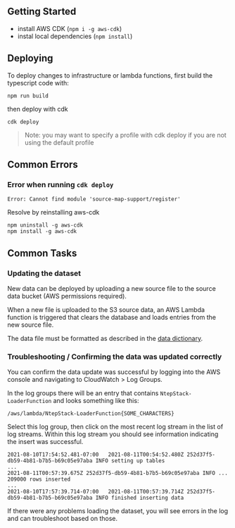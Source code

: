## Getting Started

- install AWS CDK (`npm i -g aws-cdk`)
- instal local dependencies (`npm install`)

## Deploying

To deploy changes to infrastructure or lambda functions, first build the typescript code with:

```
npm run build
```

then deploy with cdk

```
cdk deploy
```

> Note: you may want to specify a profile with cdk deploy if you are not using the default profile

## Common Errors

### Error when running `cdk deploy`

```
Error: Cannot find module 'source-map-support/register'
```

Resolve by reinstalling aws-cdk

```
npm uninstall -g aws-cdk
npm install -g aws-cdk
```

## Common Tasks

### Updating the dataset

New data can be deployed by uploading a new source file to the source data bucket (AWS permissions required).

When a new file is uploaded to the S3 source data, an AWS Lambda function is triggered that clears the database and loads entries from the new source file.

The data file must be formatted as described in the [data dictionary](https://github.com/Hyperobjekt/nte-backend/blob/main/docs).

### Troubleshooting / Confirming the data was updated correctly

You can confirm the data update was successful by logging into the AWS console and navigating to CloudWatch > Log Groups.

In the log groups there will be an entry that contains `NtepStack-LoaderFunction` and looks something like this:

```
/aws/lambda/NtepStack-LoaderFunction{SOME_CHARACTERS}
```

Select this log group, then click on the most recent log stream in the list of log streams. Within this log stream you should see information indicating the insert was successful.

```
2021-08-10T17:54:52.481-07:00	2021-08-11T00:54:52.480Z 252d37f5-db59-4b81-b7b5-b69c05e97aba INFO setting up tables
...
2021-08-11T00:57:39.675Z 252d37f5-db59-4b81-b7b5-b69c05e97aba INFO ... 209000 rows inserted
...
2021-08-10T17:57:39.714-07:00	2021-08-11T00:57:39.714Z 252d37f5-db59-4b81-b7b5-b69c05e97aba INFO finished inserting data
```

If there were any problems loading the dataset, you will see errors in the log and can troubleshoot based on those.
